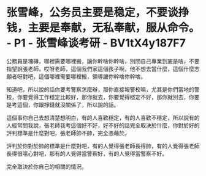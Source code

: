 # 张雪峰，公务员主要是稳定，不要谈挣钱，主要是奉献，无私奉献，服从命令。 - P1 - 张雪峰谈考研 - BV1tX4y187F7

公務員是塊磚，哪裡需要哪裡搬，讓你幹啥你幹啥，別問自己專業到底是啥，不要指望說張老師，哎呀老師，這個我們家這個孩子啊，他不想去當什麼，這個什麼志願者呀對吧，這個哪裡需要哪裡搬，領導讓你幹啥你幹啥。

知道吧，所以說的話你要考警察怎麼辦，那你直接報警校嘛，尤其是你們當地的警校，你要覺得工作穩定比較好，那你就去，你要覺得穩定不好，那你就別去，你要是考這個，你跟掙錢就沒關係了，所以說的話。

這個事你自己去想清楚想明白，有的人喜歡穩定，有的人喜歡不穩定，所以說有的人經常問我說，張老師我考這個好不好，好不好的話完全取決於什麼，你對於好的評判標準是什麼對吧，張老師帥不帥，完全憑藉於。

評判於你對於帥的標準是什麼對吧，有的人覺得張老師長得帥，有的人覺得張老師長得很噁心對吧，那有的人覺得當警察好，有的人覺得當警察不好。

完全取決於你自己的相關的情況。